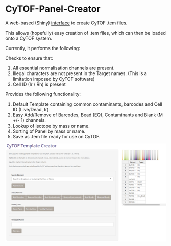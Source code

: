 # CyTOF-Panel-Creator
A web-based (Shiny) [interface](https://jimbomahoney.shinyapps.io/shiny/) to create CyTOF .tem files.

This allows (hopefully) easy creation of .tem files, which can then be loaded onto a CyTOF system.

Currently, it performs the following:

Checks to ensure that:

1) All essential normalisation channels are present.
2) Illegal characters are not present in the Target names. (This is a limitation imposed by CyTOF software)
3) Cell ID (Ir / Rh) is present

Provides the following functionality:

1) Default Template containing common contaminants, barcodes and Cell ID (Live/Dead, Ir)
2) Easy Add/Remove of Barcodes, Bead (EQ), Contaminants and Blank (M +/- 1) channels.
3) Lookup of isotope by mass or name.
4) Sorting of Panel by mass or name.
5) Save as .tem file ready for use on CyTOF.

<img src="https://raw.githubusercontent.com/JimboMahoney/CyTOF-Panel-Creator/master/2019_11_22_14_12_17_CyTOF_Template_Creator.png"
  align="center" />


